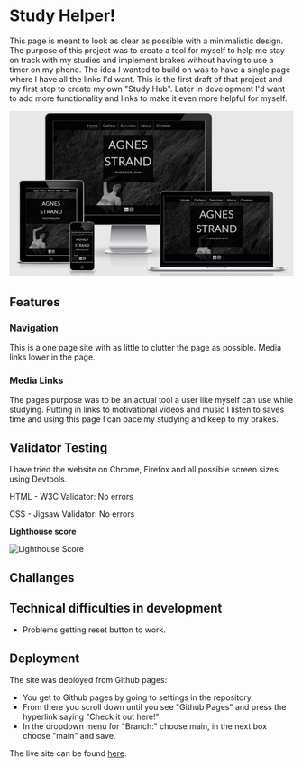# Study Helper!

This page is meant to look as clear as possible with a minimalistic design. The purpose of this project was to create a tool for myself to help me stay on track with my studies and implement brakes without having to use a timer on my phone. The idea I wanted to build on was to have a single page where I have all the links I'd want. This is the first draft of that project and my first step to create my own "Study Hub". Later in development I'd want to add more functionality and links to make it even more helpful for myself.

![Responsive Mockup](https://github.com/telljacob/project-one/blob/main/assets/images/amiresponsive.png?raw=true)

## Features

### Navigation

This is a one page site with as little to clutter the page as possible. Media links lower in the page.

### Media Links
The pages purpose was to be an actual tool a user like myself can use while studying. Putting in links to motivational videos and music I listen to saves time and using this page I can pace my studying and keep to my brakes.


## Validator Testing

I have tried the website on Chrome, Firefox and all possible screen sizes using Devtools.

HTML - W3C Validator: No errors

CSS - Jigsaw Validator: No errors

**Lighthouse score**

![Lighthouse Score](https://github.com/telljacob/project-two/blob/main/assets/images/lighthousescore.png?raw=true)

## Challanges

### 

## Technical difficulties in development
- Problems getting reset button to work. 

## Deployment
The site was deployed from Github pages:
- You get to Github pages by going to settings in the repository.
- From there you scroll down until you see "Github Pages" and press the hyperlink saying "Check it out here!"
- In the dropdown menu for "Branch:" choose main, in the next box choose "main" and save.

The live site can be found [here](https://telljacob.github.io/project-one/index.html).
